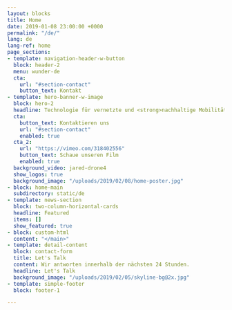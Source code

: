 ```yaml
---
layout: blocks
title: Home
date: 2019-01-08 23:00:00 +0000
permalink: "/de/"
lang: de
lang-ref: home
page_sections:
- template: navigation-header-w-button
  block: header-2
  menu: wunder-de
  cta:
    url: "#section-contact"
    button_text: Kontakt
- template: hero-banner-w-image
  block: hero-2
  headline: Technologie für vernetzte und <strong>nachhaltige Mobilität</strong>
  cta:
    button_text: Kontaktieren uns
    url: "#section-contact"
    enabled: true
  cta_2:
    url: "https://vimeo.com/318402556"
    button_text: Schaue unseren Film
    enabled: true
  background_video: jared-drone4
  show_logos: true
  background_image: "/uploads/2019/02/08/home-poster.jpg"
- block: home-main
  subdirectory: static/de
- template: news-section
  block: two-column-horizontal-cards
  headline: Featured
  items: []
  show_featured: true
- block: custom-html
  content: "</main>"
- template: detail-content
  block: contact-form
  title: Let's Talk
  content: Wir antworten innerhalb der nächsten 24 Stunden.
  headline: Let's Talk
  background_image: "/uploads/2019/02/05/skyline-bg@2x.jpg"
- template: simple-footer
  block: footer-1

---
```

